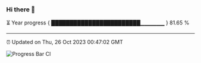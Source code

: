 ### Hi there 👋

⏳ Year progress { ████████████████████████▁▁▁▁▁▁ } 81.65 %

---

⏰ Updated on Thu, 26 Oct 2023 00:47:02 GMT

![Progress Bar CI](https://github.com/liununu/liununu/workflows/Progress%20Bar%20CI/badge.svg)
